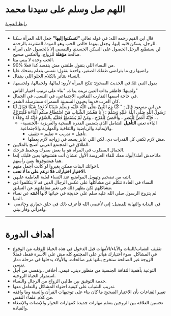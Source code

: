 # اللهم صل وسلم على سيدنا محمد

[رابط الدورة](https://www.youtube.com/playlist?list=PLeEqdHd5Rh1H_JDnLDmoWR4_lfdF-NB_N)

---

- قال ابن القيم رحمه الله:
  في قوله تعالى **"لتسكنوا إليها"** جعل الله المرأة سكنا للرجل، يسكن قلبه إليها، وجعل بينهما خالص الحب وهو المودة المقترنة بالرحمة.
- لن يستطيع الرجل الحصول على السكن الجسدي والنفسي إلا بالحصول على امرأة صالحة **مؤهلة** للزواج، والعكس صحيح. 
- الحب وحده لا يبني بيتا.
- 90% من النساء اللي بتقول طلقني مش بتقصد كدا فعلا.
- راضيها زي ما بتراضي طفلك الصغير، واحدة بتقول: نفسي يتعلم يضحك عليا.
- النساء بتتأثر بالكلام الحلو اللي بيتقال.
- يقول النبي ﷺ في الحديث الصحيح: تنكح المرأة لأربع: لمالها، ولجمالها، ولحسبها، ولدينها؛ فاظفر بذات الدين تربت يداك. "بناء على ترتيب اختيار الناس"
- في حاجة اسمها التقارب الثقافي، الاجتماعي، في النسب، في الجمال.
- كان العرب قديما يحبون السمينة السمراء مسترسلة الشعر.
- عن ابن مسعود قَالَ : " كُنَّا مَعَ النَّبِيِّ صَلَّى اللَّهُ عَلَيْهِ وَسَلَّمَ شَبَابًا لَا نَجِدُ شَيْئًا فَقَالَ لَنَا رَسُولُ اللَّهِ صَلَّى اللَّهُ عَلَيْهِ وَسَلَّمَ : ( يَا مَعْشَرَ الشَّبَابِ مَنْ اسْتَطَاعَ منكُم الْبَاءَةَ فَلْيَتَزَوَّجْ ، فَإِنَّهُ أَغَضُّ لِلْبَصَرِ ، وَأَحْصَنُ لِلْفَرْجِ ، وَمَنْ لَمْ يَسْتَطِعْ فَعَلَيْهِ بِالصَّوْمِ فَإِنَّهُ لَهُ وِجَاءٌ ) .
	- الباءة تعني **التأهيل** الشامل الذي يتضمن القدرة الصحية والغريزية -الجنسية- والإيمانية والرياضية والثقافية والمهارية والاجتماعية.
		- تأهيل = تدريب = تعليم = تثقيف.
		- مش لازم تكفي كل القدرات دي، لكن اللي عايز يسعد في زواجه لازم يعملها.
- الطلاق في المجتمع العربي أصبح بالملايين.
- الجمال المطلوب في المرأة هو ما يغض بصرك ويحفظ فرجك.
- ماتاخدش أمك/أبوك معك للقاء العروسة الأول عشان أنت هتشوفها بعين قلبك، إنما هما هيشوفوها بعين رأسهم.
- اخواتك البنات ممكن يغيروا لو كانت أجمل منهم.
- **الاختيار اختيارك، فلا ترغم على ما لا تحب.**
- انتبه من تضخيم وتهويل المواضيع عند النساء لغلبة العاطفة عليهن.
- النساء في العادة تتكلم عن مشاكلها على عكس الرجال الذين قد لا يتكلموا عن مشاكلهم لكن يظهر ذلك في تغير معاملتهم عن السابق.
- لم يتزوج الرسول صلى الله عليه سلم على خديجة في حياتها لأنها **أغنته** عن نساء الدنيا.
-  في البداية والنهاية للفضيل: إني لأعصي الله فأعرف ذلك في خلق حماري وخادمي وامرأتي وفأر بيتي.

---
# أهداف الدورة

- تثقيف الشباب/البنات والآباء/الأمهات قبل الدخول في هذه الحياة للوقاية من الوقوع في المشاكل.
 سوء اختيارك هيأثر على المجتمع كله مش على الأسرة فقط، فمثلا الزوجة غير الصالحة ستخرج بناتها غير صالحات، والأولاد يدخلوا في مرحلة دمار نفسي.
- التوعية بأهمية الثقافة الجنسية من منظور ديني، قيمي، أخلاقي، ونفسي من أجل استمرار الحياة الزوجية. 
- خدمة التوفيق بين طالبي الزواج من الرجال والنساء.
- تدريب الشباب على كيفية احتواء المشاكل والتعامل معها.
- تغيير القناعات بأن الاختيار الصحيح ما كان بناء على توجيهات القرآن والسنة وما وافقه من كلام علماء النفس.
- تحسين العلاقة بين الزوجين بتعلم مهارات جديدة كمهارات الحوار والإنصات والإصغاء والقيادة.

